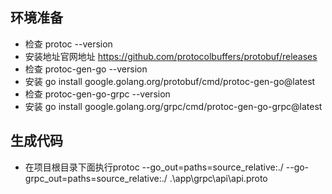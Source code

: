 ## 环境准备
- 检查 protoc --version
- 安装地址官网地址 https://github.com/protocolbuffers/protobuf/releases
- 检查 protoc-gen-go --version
- 安装 go install google.golang.org/protobuf/cmd/protoc-gen-go@latest
- 检查 protoc-gen-go-grpc --version
- 安装 go install google.golang.org/grpc/cmd/protoc-gen-go-grpc@latest

## 生成代码
- 在项目根目录下面执行protoc --go_out=paths=source_relative:./ --go-grpc_out=paths=source_relative:./ .\app\grpc\api\api.proto
